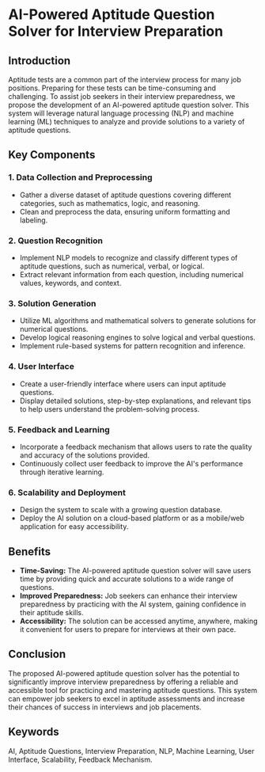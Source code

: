# AI-Powered Aptitude Question Solver for Interview Preparation

## Introduction
Aptitude tests are a common part of the interview process for many job positions. Preparing for these tests can be time-consuming and challenging. To assist job seekers in their interview preparedness, we propose the development of an AI-powered aptitude question solver. This system will leverage natural language processing (NLP) and machine learning (ML) techniques to analyze and provide solutions to a variety of aptitude questions.

## Key Components
### 1. Data Collection and Preprocessing
- Gather a diverse dataset of aptitude questions covering different categories, such as mathematics, logic, and reasoning.
- Clean and preprocess the data, ensuring uniform formatting and labeling.

### 2. Question Recognition
- Implement NLP models to recognize and classify different types of aptitude questions, such as numerical, verbal, or logical.
- Extract relevant information from each question, including numerical values, keywords, and context.

### 3. Solution Generation
- Utilize ML algorithms and mathematical solvers to generate solutions for numerical questions.
- Develop logical reasoning engines to solve logical and verbal questions.
- Implement rule-based systems for pattern recognition and inference.

### 4. User Interface
- Create a user-friendly interface where users can input aptitude questions.
- Display detailed solutions, step-by-step explanations, and relevant tips to help users understand the problem-solving process.

### 5. Feedback and Learning
- Incorporate a feedback mechanism that allows users to rate the quality and accuracy of the solutions provided.
- Continuously collect user feedback to improve the AI's performance through iterative learning.

### 6. Scalability and Deployment
- Design the system to scale with a growing question database.
- Deploy the AI solution on a cloud-based platform or as a mobile/web application for easy accessibility.

## Benefits
- **Time-Saving:** The AI-powered aptitude question solver will save users time by providing quick and accurate solutions to a wide range of questions.
- **Improved Preparedness:** Job seekers can enhance their interview preparedness by practicing with the AI system, gaining confidence in their aptitude skills.
- **Accessibility:** The solution can be accessed anytime, anywhere, making it convenient for users to prepare for interviews at their own pace.

## Conclusion
The proposed AI-powered aptitude question solver has the potential to significantly improve interview preparedness by offering a reliable and accessible tool for practicing and mastering aptitude questions. This system can empower job seekers to excel in aptitude assessments and increase their chances of success in interviews and job placements.

## Keywords
AI, Aptitude Questions, Interview Preparation, NLP, Machine Learning, User Interface, Scalability, Feedback Mechanism.
